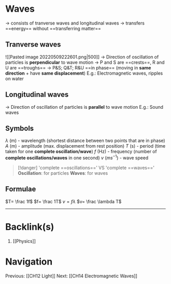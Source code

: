 # Waves
-> consists of tranverse waves and longitudinal waves
-> transfers ==energy== without ==transferring matter==

## Tranverse waves
![[Pasted image 20220509222601.png|500]]
-> Direction of oscillation of particles is **perpendicular** to wave motion
-> P and S are ==crests==, R and U are ==troughs==
-> P&S; Q&T; R&U ==in phase== (moving in **same direction** + have **same displacement**)
E.g.: Electromagnetic waves, ripples on water

## Longitudinal waves
-> Direction of oscillation of particles is **parallel** to wave motion
E.g.: Sound waves

## Symbols
$\lambda$ (m) - wavelength (shortest distance between two points that are in phase)
$A$ (m) - amplitude (max. displacement from rest position)
$T$ (s) - period (time taken for one **complete oscillation/wave**)
$f$ (Hz) - frequency (number of **complete oscillations/waves** in one second)
$v$ ($ms^{-1}$) - wave speed
>[!danger] 'complete ==oscillations==' VS 'complete ==waves=='
>**Oscillation**: for particles
>**Waves**: for waves
## Formulae
$T= \frac 1f$
$f= \frac 1T$
$v=f \lambda$
$v= \frac \lambda T$

---
# Backlink(s)
1. [[Physics]]

# Navigation
Previous: [[CH12 Light]]
Next: [[CH14 Electromagnetic Waves]]